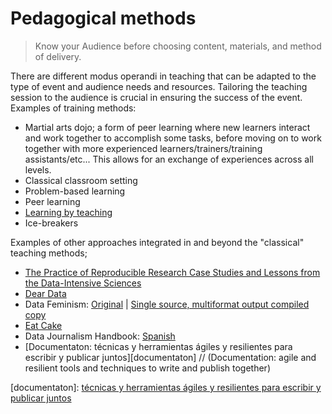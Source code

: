# Pedagogical methods

> Know your Audience before choosing content, materials, and method of delivery.

There are different modus operandi in teaching that can be adapted to the type of event and audience needs and resources. Tailoring the teaching session to the audience is crucial in ensuring the success of the event. Examples of training methods:

* Martial arts dojo; a form of peer learning where new learners interact and work together to accomplish some tasks, before moving on to work together with more experienced learners/trainers/training assistants/etc... This allows for an exchange of experiences across all levels.
* Classical classroom setting
* Problem-based learning
* Peer learning
* [Learning by teaching](https://en.wikipedia.org/wiki/Learning_by_teaching)
* Ice-breakers

Examples of other approaches integrated in and beyond the "classical" teaching methods;

* [The Practice of Reproducible Research Case Studies and Lessons from the Data-Intensive Sciences](https://www.practicereproducibleresearch.org/)
* [Dear Data](https://www.dear-data.com/)
* Data Feminism: [Original](https://bookbook.pubpub.org/data-feminism) \| [Single source, multiformat output compiled copy](https://mutabit.com/repos.fossil/datafem/doc/tip/index.md.html)
* [Eat Cake](https://speakerdeck.com/minecr/let-them-eat-cake-first-14c0fcf0-4fe1-4e80-9c41-a7813e842538)
* Data Journalism Handbook: [Spanish](https://mutabit.com/repos.fossil/mapeda/)
* \[Documentaton: técnicas y herramientas ágiles y resilientes para escribir y publicar juntos\]\[documentaton\] // \(Documentation: agile and resilient tools and techniques to write and publish together\)

\[documentaton\]: [técnicas y herramientas ágiles y resilientes para escribir y publicar juntos](https://mutabit.com/repos.fossil/documentaton/doc/tip/intro-es.md.html)

